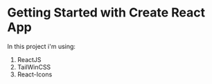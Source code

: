 # Getting Started with Create React App

In this project i'm using:

1. ReactJS
2. TailWinCSS
3. React-Icons

